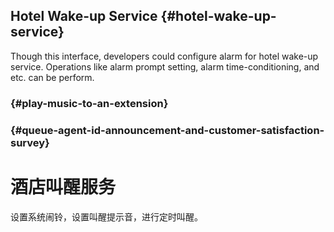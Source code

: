 ## Hotel Wake-up Service {#hotel-wake-up-service}

Though this interface, developers could configure alarm for hotel wake-up service. Operations like alarm prompt setting, alarm time-conditioning, and etc. can be perform.

###  {#play-music-to-an-extension}

###  {#queue-agent-id-announcement-and-customer-satisfaction-survey}

# 酒店叫醒服务

设置系统闹铃，设置叫醒提示音，进行定时叫醒。

